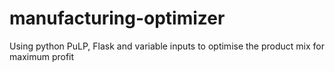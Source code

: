 # manufacturing-optimizer
Using python PuLP, Flask and variable inputs to optimise the product mix for maximum profit
